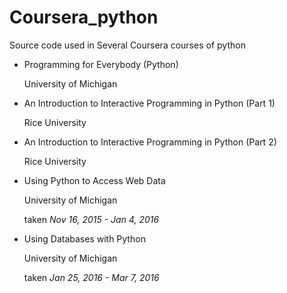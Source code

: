 # Coursera_python

Source code used in Several Coursera courses of python

* Programming for Everybody (Python)

    University of Michigan

* An Introduction to Interactive Programming in Python (Part 1)

    Rice University

* An Introduction to Interactive Programming in Python (Part 2)

    Rice University

* Using Python to Access Web Data

    University of Michigan

    taken _Nov 16, 2015 - Jan 4, 2016_ 

* Using Databases with Python

    University of Michigan

    taken _Jan 25, 2016 - Mar 7, 2016_ 
